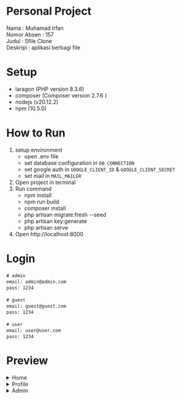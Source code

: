 # Personal Project
Nama : Muhamad Irfan  
Nomor Absen : 157  
Judul : Sfile Clone  
Deskripi : aplikasi berbagi file

# Setup
- laragon (PHP version 8.3.6)
- composer (Composer version 2.7.6 )
- nodejs (v20.12.2)
- npm (10.5.0)

# How to Run
1. setup environment
   - open .env file
   - set database configuration in ``DB_CONNECTION``
   - set google auth in ``GOOGLE_CLIENT_ID`` & ``GOOGLE_CLIENT_SECRET``
   - set mail in ``MAIL_MAILER``
2. Open project in terminal
3. Run command
   - npm install
   - npm run build
   - composer install
   - php artisan migrate:fresh --seed
   - php artisan key:generate
   - php artisan serve
4. Open http://localhost:8000

# Login
```
# admin
email: admin@admin.com
pass: 1234

# guest
email: guest@guest.com
pass: 1234

# user
email: user@user.com
pass: 1234
```

# Preview
<details>
<summary>Home</summary> 

![alt Preview](https://github.com/irfanykywz-php-project/157-muhamad-irfan/blob/main/preview.png?raw=true)  
</details>

<details>
<summary>Profile</summary>

![alt Preview](https://github.com/irfanykywz-php-project/157-muhamad-irfan/blob/main/preview-panel.png?raw=true)
</details>

<details>
<summary>Admin</summary>

![alt Preview](https://github.com/irfanykywz-php-project/157-muhamad-irfan/blob/main/preview-admin.png?raw=true)
</details>
